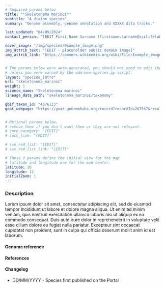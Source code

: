 ```yaml
---
# Required params below
title: "*Skeletonema marinoi*"
subtitle: "A diatom species"
summary: "Genome assembly, genome annotation and XXXXX data tracks."

last_updated: "04/09/2024"
contact_person: "[EDIT First Name Surname (firstname.surname@scilifelab.se)] "

cover_image: "/img/species/Example_image.png"
img_attrib_text: "[EDIT - placeholder public domain image]"
img_attrib_link: "https://commons.wikimedia.org/wiki/File:Example_image.png"


# The params below were auto-generated, you should not need to edit them...
# unless you were warned by the add-new-species.py script.
layout: "species_intro"
url: "skeletonema_marinoi"
weight: 1
science_name: "Skeletonema marinoi"
lineage_data_path: "skeletonema_marinoi/taxonomy"

gbif_taxon_id: "4376733"
goat_webpage: "https://goat.genomehubs.org/record?recordId=267567&result=taxon&taxonomy=ncbi#skeletonema%20marinoi"


# Optional params below,
# remove them if you don't want them or they are not relevant.
# iucn_category: "[EDIT]"
# iucn_link: "[EDIT]"

# swe_red_list: "[EDIT]"
# swe_red_list_link: "[EDIT]"

# These 3 params define the initial view for the map
# latitude and longitude are for the map center.
latitude: 20
longitude: 12
initialZoom: 1
---
```


### Description

Lorem ipsum dolor sit amet, consectetur adipiscing elit, sed do eiusmod tempor incididunt ut labore et dolore magna aliqua. Ut enim ad minim veniam, quis nostrud exercitation ullamco laboris nisi ut aliquip ex ea commodo consequat. Duis aute irure dolor in reprehenderit in voluptate velit esse cillum dolore eu fugiat nulla pariatur. Excepteur sint occaecat cupidatat non proident, sunt in culpa qui officia deserunt mollit anim id est laborum.

#### Genome reference

#### References

#### Changelog

- DD/MM/YYYY - Species first published on the Portal
